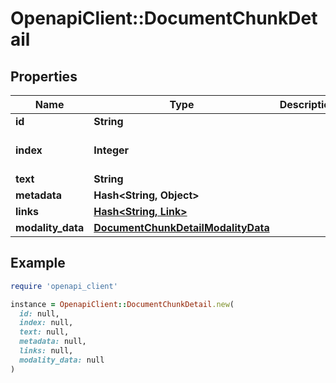 # OpenapiClient::DocumentChunkDetail

## Properties

| Name | Type | Description | Notes |
| ---- | ---- | ----------- | ----- |
| **id** | **String** |  |  |
| **index** | **Integer** |  | [optional][default to -1] |
| **text** | **String** |  |  |
| **metadata** | **Hash&lt;String, Object&gt;** |  | [optional] |
| **links** | [**Hash&lt;String, Link&gt;**](Link.md) |  |  |
| **modality_data** | [**DocumentChunkDetailModalityData**](DocumentChunkDetailModalityData.md) |  | [optional] |

## Example

```ruby
require 'openapi_client'

instance = OpenapiClient::DocumentChunkDetail.new(
  id: null,
  index: null,
  text: null,
  metadata: null,
  links: null,
  modality_data: null
)
```

